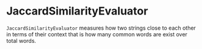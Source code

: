 # JaccardSimilarityEvaluator

`JaccardSimilarityEvaluator` measures how two strings close to each other in terms of their context that is how many common words are exist over total words.